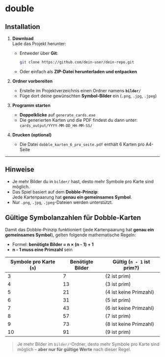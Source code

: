 # double
## Installation


1. **Download**  
   Lade das Projekt herunter:  
   - Entweder über **Git**:  
     ```bash
     git clone https://github.com/dein-user/dein-repo.git
     ```
   - Oder einfach als **ZIP-Datei herunterladen und entpacken**

2. **Ordner vorbereiten**  
   - Erstelle im Projektverzeichnis einen Ordner namens **`bilder/`**
   - Füge dort deine gewünschten **Symbol-Bilder** ein (`.png`, `.jpg`, `.jpeg`)

3. **Programm starten**  
   - **Doppelklicke** auf `generate_cards.exe`
   - Die generierten Karten und die PDF findest du dann unter:  
     `cards_output/YYYY-MM-DD_HH-MM-SS/`

4. **Drucken (optional)**  
   - Die Datei `dobble_karten_6_pro_seite.pdf` enthält 6 Karten pro A4-Seite  

---

## Hinweise

- Je mehr Bilder du in `bilder/` hast, desto mehr Symbole pro Karte sind möglich.
- Das Spiel basiert auf dem **Dobble-Prinzip**:  
  Jede Kartenpaarung hat **genau ein gemeinsames Symbol**.
- Nur `.png`, `.jpg`, `.jpeg`-Dateien werden unterstützt.




## Gültige Symbolanzahlen für Dobble-Karten

Damit das Dobble-Prinzip funktioniert (jede Kartenpaarung hat **genau ein gemeinsames Symbol**), gelten folgende mathematische Regeln:

- Formel: **benötigte Bilder = n × (n - 1) + 1**
- **n - 1 muss eine Primzahl** sein

| Symbole pro Karte (`n`) | Benötigte Bilder | Gültig (`n - 1` ist prim?)       |
|-------------------------|------------------|----------------------------------|
| 3                       | 7                | (2 ist prim)                   |
| 4                       | 13               | (3 ist prim)                   |
| 5                       | 21               | (4 ist keine Primzahl)         |
| 6                       | 31               | (5 ist prim)                   |
| 7                       | 43               | (6 ist keine Primzahl)         |
| 8                       | 57               | (7 ist prim)                   |
| 9                       | 73               | (8 ist keine Primzahl)         |
| 10                      | 91               | (9 ist prim)                   |

> Je mehr Bilder im `bilder/`-Ordner, desto mehr Symbole pro Karte sind möglich – **aber nur für gültige Werte** nach dieser Regel.